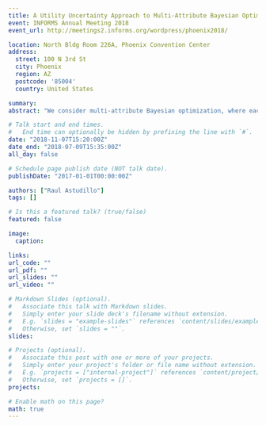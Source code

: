 ```yaml
---
title: A Utility Uncertainty Approach to Multi-Attribute Bayesian Optimization
event: INFORMS Annual Meeting 2018
event_url: http://meetings2.informs.org/wordpress/phoenix2018/

location: North Bldg Room 226A, Phoenix Convention Center
address:
  street: 100 N 3rd St
  city: Phoenix
  region: AZ
  postcode: '85004'
  country: United States

summary: 
abstract: "We consider multi-attribute Bayesian optimization, where each feasible design is associated with a vector of attributes that can be evaluated via a time-consuming computer code, and each vector of attributes is assigned a utility according to a decision-maker’s implicit utility function. We propose a sampling policy that maximizes the expected utility of the design chosen by the decision-maker, where her choice is based on the policy’s sampling-based attribute vector estimates. In contrast with existing approaches for multi-attribute optimization that focus on estimating a Pareto frontier, our approach leverages prior information about the decision-maker’s preferences."

# Talk start and end times.
#   End time can optionally be hidden by prefixing the line with `#`.
date: "2018-11-07T15:20:00Z"
date_end: "2018-07-09T15:35:00Z"
all_day: false

# Schedule page publish date (NOT talk date).
publishDate: "2017-01-01T00:00:00Z"

authors: ["Raul Astudillo"]
tags: []

# Is this a featured talk? (true/false)
featured: false

image:
  caption:

links:
url_code: ""
url_pdf: ""
url_slides: ""
url_video: ""

# Markdown Slides (optional).
#   Associate this talk with Markdown slides.
#   Simply enter your slide deck's filename without extension.
#   E.g. `slides = "example-slides"` references `content/slides/example-slides.md`.
#   Otherwise, set `slides = ""`.
slides:

# Projects (optional).
#   Associate this post with one or more of your projects.
#   Simply enter your project's folder or file name without extension.
#   E.g. `projects = ["internal-project"]` references `content/project/deep-learning/index.md`.
#   Otherwise, set `projects = []`.
projects:

# Enable math on this page?
math: true
---
```

